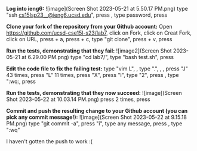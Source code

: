 **Log into ieng6:**
  ![image](Screen Shot 2023-05-21 at 5.50.17 PM.png)
  type "ssh cs15lsp23__@ieng6.ucsd.edu", press <enter>, type password, press <enter>

**Clone your fork of the repository from your Github account:**
  Open https://github.com/ucsd-cse15l-s23/lab7, click on Fork, click on Creat Fork, click on URL, press <command> + a, press <command> + c, type "git clone", press <command> + v, press <enter>

**Run the tests, demonstrating that they fail:**
  ![image2](Screen Shot 2023-05-21 at 6.29.00 PM.png)
  type "cd lab7/", type "bash test.sh", press <enter>
  
**Edit the code file to fix the failing test:**
  type "vim L", <tab>, type ".", <tab>, <enter>, press "J" 43 times, press "L" 11 times, press "X", press "I", type "2", press <esc>, type ":wq:, press <enter>
  
**Run the tests, demonstrating that they now succeed:**
  ![image](Screen Shot 2023-05-22 at 10.03.14 PM.png)
  press <up-arrow> 2 times, press <enter>
  
**Commit and push the resulting change to your Github account (you can pick any commit message!):**
  ![image](Screen Shot 2023-05-22 at 9.15.18 PM.png)
  type "git commit -a", press "i", type any message, press <esc>, type ":wq"
  
  I haven't gotten the push to work :(

